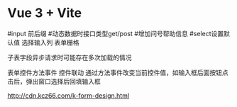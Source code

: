 # Vue 3 + Vite


#input 前后缀
#动态数据时接口类型get/post
#增加问号帮助信息
#select设置默认值
选择输入列
表单栅格

子表字段异步请求时可能存在多次加载的情况

表单控件方法事件
控件联动
通过方法事件改变当前控件值，如输入框后面按钮点击后，弹出窗口选择后回填输入框


http://cdn.kcz66.com/k-form-design.html

